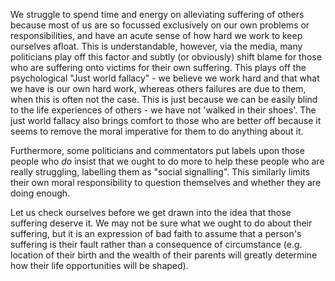 We struggle to spend time and energy on alleviating suffering of others because most of us are so focussed exclusively on our own problems or responsibilities, and have an acute sense of how hard we work to keep ourselves afloat. This is understandable, however, via the media, many politicians play off this factor and subtly (or obviously) shift blame for those who are suffering onto victims for their own suffering. This plays off the psychological "Just world fallacy" - we believe we work hard and that what we have is our own hard work, whereas others failures are due to them, when this is often not the case. This is just because we can be easily blind to the life experiences of others - we have not 'walked in their shoes'. The just world fallacy also brings comfort to those who are better off because it seems to remove the moral imperative for them to do anything about it. 

Furthermore, some politicians and commentators put labels upon those people who _do_ insist that we ought to do more to help these people who are really struggling, labelling them as "social signalling". This similarly limits their own moral responsibility to question themselves and whether they are doing enough. 

Let us check ourselves before we get drawn into the idea that those suffering deserve it. We may not be sure what we ought to do about their suffering, but it is an expression of bad faith to assume that a person's suffering is their fault rather than a consequence of circumstance (e.g. location of their birth and the wealth of their parents will greatly determine how their life opportunities will be shaped).
